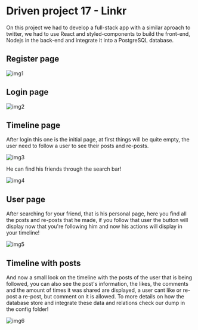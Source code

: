 # Driven project 17 - Linkr

On this project we had to develop a full-stack app with a similar aproach to twitter, we had to use React and styled-components to build the front-end,
Nodejs in the back-end and integrate it into a PostgreSQL database.

## Register page

![img1](https://user-images.githubusercontent.com/74775032/187289301-ccf9e236-a00e-4007-99b1-54b7d27c4828.jpg)

## Login page

![img2](https://user-images.githubusercontent.com/74775032/187289857-1caaec57-0973-475e-a3c1-9f32dfcda9df.png)

## Timeline page

After login this one is the initial page, at first things will be quite empty, the user need to follow a user to see their posts and re-posts.

![img3](https://user-images.githubusercontent.com/74775032/187290301-d0540a32-f5b5-4ff4-a4a7-c4d270390c36.png)

He can find his friends through the search bar!

![img4](https://user-images.githubusercontent.com/74775032/187291418-2683e6ad-545d-4a0f-a266-4286b2e06cff.png)

## User page

After searching for your friend, that is his personal page, here you find all the posts and re-posts that he made,
if you follow that user the button will display now that you're following him and now his actions will display in your timeline!

![img5](https://user-images.githubusercontent.com/74775032/187291945-27037b8a-05e5-469c-869e-dab003139619.png)

## Timeline with posts

And now a small look on the timeline with the posts of the user that is being followed, you can also see the post's information, the likes, the comments
and the amount of times it was shared are displayed, a user cant like or re-post a re-post, but comment on it is allowed.
To more details on how the database store and integrate these data and relations check our dump in the config folder!

![img6](https://user-images.githubusercontent.com/74775032/187293076-ec84e681-ef71-49c1-8867-20e89e14d44b.png)

